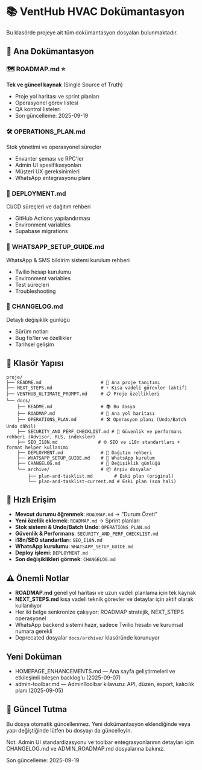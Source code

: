 # 📚 VentHub HVAC Dokümantasyon

Bu klasörde projeye ait tüm dokümantasyon dosyaları bulunmaktadır.

## 📖 Ana Dokümantasyon

### 🗺️ **ROADMAP.md** ⭐
**Tek ve güncel kaynak** (Single Source of Truth)
- Proje yol haritası ve sprint planları
- Operasyonel görev listesi
- QA kontrol listeleri
- Son güncelleme: 2025-09-19

### 🛠️ **OPERATIONS_PLAN.md**
Stok yönetimi ve operasyonel süreçler
- Envanter şeması ve RPC'ler
- Admin UI spesifikasyonları
- Müşteri UX gereksinimleri
- WhatsApp entegrasyonu planı

### 🚀 **DEPLOYMENT.md**
CI/CD süreçleri ve dağıtım rehberi
- GitHub Actions yapılandırması
- Environment variables
- Supabase migrations

### 📱 **WHATSAPP_SETUP_GUIDE.md**
WhatsApp & SMS bildirim sistemi kurulum rehberi
- Twilio hesap kurulumu
- Environment variables
- Test süreçleri
- Troubleshooting

### 📝 **CHANGELOG.md**
Detaylı değişiklik günlüğü
- Sürüm notları
- Bug fix'ler ve özellikler
- Tarihsel gelişim

## 📁 Klasör Yapısı

```
proje/
├── README.md                      # 📄 Ana proje tanıtımı
├── NEXT_STEPS.md                  # ⚡ Kısa vadeli görevler (aktif)
├── VENTHUB_ULTIMATE_PROMPT.md     # 📋 Proje özellikleri
└── docs/
    ├── README.md                  # 📚 Bu dosya
    ├── ROADMAP.md                 # 🎯 Ana yol haritası
    ├── OPERATIONS_PLAN.md         # 🛠️ Operasyon planı (Undo/Batch Undo dâhil)
    ├── SECURITY_AND_PERF_CHECKLIST.md # 🔐 Güvenlik ve performans rehberi (Advisor, RLS, indeksler)
    ├── SEO_I18N.md               # 🌐 SEO ve i18n standartları + format helper kullanımı
    ├── DEPLOYMENT.md              # 🚀 Dağıtım rehberi
    ├── WHATSAPP_SETUP_GUIDE.md    # 📱 WhatsApp kurulum
    ├── CHANGELOG.md               # 📝 Değişiklik günlüğü
    └── archive/                   # 📦 Arşiv dosyalar
        ├── plan-and-tasklist.md        # Eski plan (original)
        └── plan-and-tasklist-current.md # Eski plan (son hali)
```

## 🎯 Hızlı Erişim

- **Mevcut durumu öğrenmek**: `ROADMAP.md` → "Durum Özeti"
- **Yeni özellik eklemek**: `ROADMAP.md` → Sprint planları
- **Stok sistemi & Undo/Batch Undo**: `OPERATIONS_PLAN.md`
- **Güvenlik & Performans**: `SECURITY_AND_PERF_CHECKLIST.md`
- **i18n/SEO standartları**: `SEO_I18N.md`
- **WhatsApp kurulumu**: `WHATSAPP_SETUP_GUIDE.md`
- **Deploy işlemi**: `DEPLOYMENT.md`
- **Son değişiklikleri görmek**: `CHANGELOG.md`

## ⚠️ Önemli Notlar

- **ROADMAP.md** genel yol haritası ve uzun vadeli planlama için tek kaynak
- **NEXT_STEPS.md** kısa vadeli teknik görevler ve detaylar için aktif olarak kullanılıyor
- Her iki belge senkronize çalışıyor: ROADMAP stratejik, NEXT_STEPS operasyonel
- WhatsApp backend sistemi hazır, sadece Twilio hesabı ve kurumsal numara gerekli
- Deprecated dosyalar `docs/archive/` klasöründe korunuyor

## Yeni Doküman

- HOMEPAGE_ENHANCEMENTS.md — Ana sayfa geliştirmeleri ve etkileşimli bileşen backlog’u (2025-09-07)
- admin-toolbar.md — AdminToolbar kılavuzu: API, düzen, export, kalıcılık planı (2025-09-05)

## 🔄 Güncel Tutma

Bu dosya otomatik güncellenmez. Yeni dokümantasyon eklendiğinde veya yapı değiştiğinde lütfen bu dosyayı da güncelleyin.

Not: Admin UI standardizasyonu ve toolbar entegrasyonlarının detayları için CHANGELOG.md ve ADMIN_ROADMAP.md dosyalarına bakınız.

Son güncelleme: 2025-09-19
